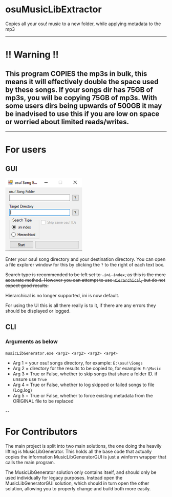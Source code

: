 # osuMusicLibExtractor

Copies all your osu! music to a new folder, while applying metadata to the mp3

---

# !! Warning !!

## This program COPIES the mp3s in bulk, this means it will effectively double the space used by these songs. If your songs dir has 75GB of mp3s, you will be copying 75GB of mp3s. With some users dirs being upwards of 500GB it may be inadvised to use this if you are low on space or worried about limited reads/writes. 

---

# For users

## GUI

![UI Image](https://github.com/Altrentorae/osuMusicLibExtractor/blob/main/oseUI.png?raw=true)

Enter your osu! song directory and your destination directory. You can open a file explorer window for this by clicking the `?` to the right of each text box.

~~Search type is recommended to be left set to `.ini index`, as this is the more accurate method. However you can attempt to use `Hierarchical`, but do not expect good results.~~

Hierarchical is no longer supported, ini is now default.

For using the UI this is all there really is to it, if there are any errors they should be displayed or logged.

## CLI

### Arguments as below

`musicLibGenerator.exe <arg1> <arg2> <arg3> <arg4>` 

* Arg 1 = your osu! songs directory, for example: `E:\osu!\Songs`
* Arg 2 = directory for the results to be copied to, for example: `E:\Music`
* Arg 3 = True or False, whether to skip songs that share a folder ID. if unsure use `True`
* Arg 4 = True or False, whether to log skipped or failed songs to file (Log.log)
* Arg 5 = True or False, whether to force existing metadata from the ORIGINAL file to be replaced

--

# For Contributors

The main project is split into two main solutions, the one doing the heavily lifting is MusicLibGenerator. This holds all the base code that actually copies the information MusicLibGeneratorGUI is just a winform wrapper that calls the main program.

The MusicLibGenerator solution only contains itself, and should only be used individually for legacy purposes. Instead open the MusicLibGeneratorGUI solution, which should in turn open the other solution, allowing you to properly change and build both more easily.
